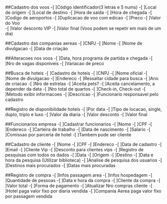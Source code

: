 ##Cadastro dos voos
-[ ]Código identificador(3 letras e 5 nums)
-[ ]Local de origem
-[ ]Local de destino
-[ ]Hora de saída
-[ ]Hora de chegada
-[ ]Codigo de aeroportos
-[ ]Duplicacao de voo com edicao
-[ ]Preco
    -[ ]Valor do Voo  
    -[ ]Valor desconto VIP
    -[ ]Valor final
(Voos podem se repetir em mais de um dia)

##Cadastro das companias aereas
-[ ]CNPJ
-[ ]Nome
-[ ]Nome de divulgacao
-[ ]Data de criação

##Alteracoes nos voos
-[ ]Data, hora programa de partida e chegada
-[ ]Nro de vagas disponiveis
-[ ]Variacao de preco

##Busca de hoteis
-[ ]Cadastro de hoteis
    -[ ]CNPJ
    -[ ]Nome oficial
    -[ ]Nome de divulgacao
    -[ ]Endereco
    -[ ]Ressaltar cidade para busca
    -[ ]Ano de criacao
    -[ ]Nro de estrelas
    -[ ]Aceita pets?
    -[ ]Aceita cancelamento, a depender da data
    -[ ]Nro total de quartos
    -[ ]Check-in, Check-out
    -[ ]Metodo exibir informacoes
    -[ ]Descricao
    -[ ]Funcionario responsavel pelo cadastro

##Registro de disponibilidade hoteis
-[ ]Por data
    -[ ]Tipo de locacao, single, duplo, triplo e luxo
    -[ ]Valor da diaria
    -[ ]Valor desconto
    -[ ]Valor final

##Funcionarios empresa
-[ ]Cadastrar funcionarios
    -[ ]Nome
    -[ ]CPF
    -[ ]Endereco
    -[ ]Carteira de trabalho
    -[ ]Data de nascimento
    -[ ]Salario
    -[ ]Comissao por parceria de hotel
-[ ]Tambem pode ser cliente

##Cadastro de cliente
-[ ]Nome
-[ ]CPF
-[ ]Endereco
-[ ]Data de cadastro
-[ ]Email
-[ ]Cliente Vip
    -[ ]Desconto para clientes vips
-[ ]Registro de pesquisas com todos os dados
    -[ ]Data
    -[ ]Origem
    -[ ]Destino
    -[ ]Data e hora da pesquisa (Utilizar biblioteca)
    -[ ]Analise de pesquisa dos usuarios
        -[ ]Destinos mais procurados
        -[ ]Datas mais procuradas

##Registro de compra
-[ ]Infos passagem area
-[ ]Infos hospedagem
-[ ]Quantidade de pessoas
-[ ]Data e hora da compra
-[ ]Cliente da compra
-[ ]Valor total
-[ ]Forma de pagamento
-[ ]Atualizar Nro compras cliente
-[ ]Hotel paga valor fixo por diaria vendida
-[ ]Compania Aerea paga valor fixo por passagem vendida